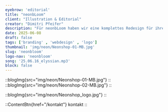 ```yaml
---
eyebrow: 'editorial'
title: "neonbLoom"
client: "Illustration & Editorial"
creator: "Dimitri Pfeifer"
description: "Für neonbLoom haben wir eine komplettes Redesign für ihren NEONSHOP gemacht. Von Kommunikationskonzept, einem neuen visuellen Erscheinungsbild bishin zur Programmierung der neuen Website"
date: 2025-06-08
draft: false
tags: ['branding' , 'webdesign' , 'logo']
thumbnail: 'img/neon/Neonshop-01-MB.jpg'
slug: 'neonbloom'
logo-nav: 'neonbloom'
song: '25.06.16_elyssian.mp3'
block: false
---
```






::blogImg{src="img/neon/Neonshop-01-MB.jpg"}
::
::blogImg{src="img/neon/Neonshop-02-MB.jpg"}
::

::blogImg{src="img/neon/Neonshop_logo.jpg"}
::




::ContentBtn{href="/kontakt"}
kontakt
::
